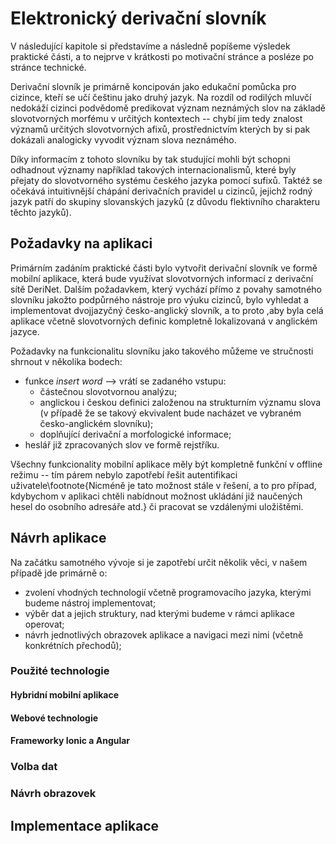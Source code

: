 # Elektronický derivační slovník

V následující kapitole si představíme a následně popíšeme výsledek praktické části, a to nejprve v krátkosti po motivační stránce a posléze po stránce technické.

Derivační slovník je primárně koncipován jako edukační pomůcka pro cizince, kteří se učí češtinu jako druhý jazyk. Na rozdíl od rodilých mluvčí nedokáží cizinci podvědomě predikovat význam neznámých slov na základě slovotvorných morfému v určitých kontextech -- chybí jim tedy znalost významů určitých slovotvorných afixů, prostřednictvím kterých by si pak dokázali analogicky vyvodit význam slova neznámého.

Díky informacím z tohoto slovníku by tak studující mohli být schopni odhadnout významy například takových internacionalismů, které byly přejaty do slovotvorného systému českého jazyka pomocí sufixů. Taktéž se očekává intuitivnější chápání derivačních pravidel u cizinců, jejichž rodný jazyk patří do skupiny slovanských jazyků (z důvodu flektivního charakteru těchto jazyků).

## Požadavky na aplikaci

Primárním zadáním praktické části bylo vytvořit derivační slovník ve formě mobilní aplikace, která bude využívat slovotvorných informací z derivační sítě DeriNet. Dalším požadavkem, který vychází přímo z povahy samotného slovníku jakožto podpůrného nástroje pro výuku cizinců, bylo vyhledat a implementovat dvojjazyčný česko-anglický slovník, a to proto ,aby byla celá aplikace včetně slovotvorných definic kompletně lokalizovaná v anglickém jazyce.

Požadavky na funkcionalitu slovníku jako takového můžeme ve stručnosti shrnout v několika bodech:

- funkce *insert word* --> vrátí se zadaného vstupu:
	- částečnou slovotvornou analýzu;
	- anglickou i českou definici založenou na strukturním významu slova (v případě že se takový ekvivalent bude nacházet ve vybraném česko-anglickém slovníku);
	- doplňující derivační a morfologické informace;
- heslář již zpracovaných slov ve formě rejstříku. 

Všechny funkcionality mobilní aplikace měly být kompletně funkční v offline režimu -- tím párem nebylo zapotřebí řešit autentifikaci uživatele\footnote{Nicméně je tato možnost stále v řešení, a to pro případ, kdybychom v aplikaci chtěli nabídnout možnost ukládání již naučených hesel do osobního adresáře atd.} či pracovat se vzdálenými uložištěmi.

## Návrh aplikace

Na začátku samotného vývoje si je zapotřebí určit několik věci, v našem případě jde primárně o:

- zvolení vhodných technologií včetně programovacího jazyka, kterými budeme nástroj implementovat; 
- výběr dat a jejich struktury, nad kterými budeme v rámci aplikace operovat;
- návrh jednotlivých obrazovek aplikace a navigaci mezi nimi (včetně konkrétních přechodů);
 
### Použité technologie

#### Hybridní mobilní aplikace

#### Webové technologie

#### Frameworky Ionic a Angular

### Volba dat

### Návrh obrazovek

## Implementace aplikace